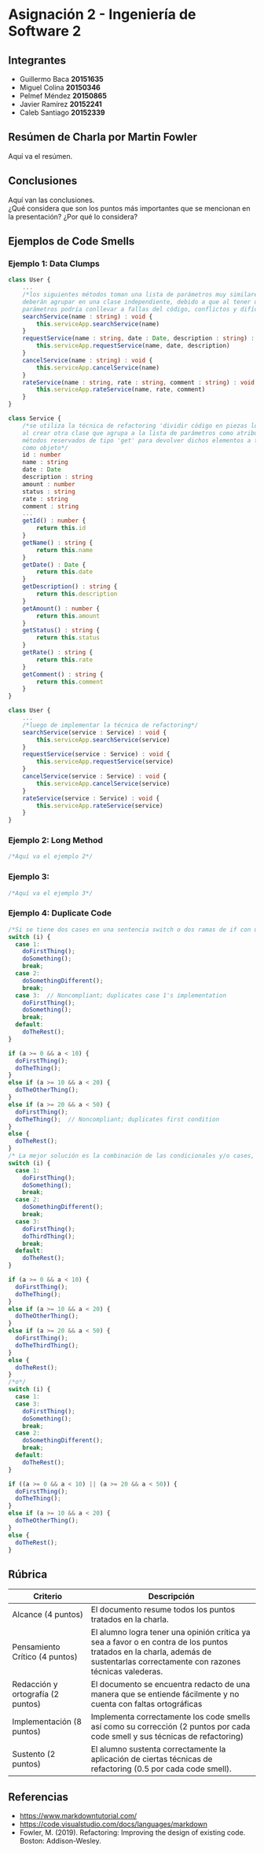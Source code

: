 # Asignación 2 - Ingeniería de Software 2

## Integrantes

- Guillermo Baca **20151635**
- Miguel Colina **20150346**
- Pelmef Méndez **20150865**
- Javier Ramírez **20152241**
- Caleb Santiago **20152339**

## Resúmen de Charla por Martin Fowler

Aquí va el resúmen.

## Conclusiones

Aquí van las conclusiones.  
¿Qué considera que son los puntos más importantes que se mencionan en la presentación? ¿Por qué lo considera?

## Ejemplos de Code Smells

### Ejemplo 1: Data Clumps

```typescript
class User {
    ...
    /*los siguientes métodos toman una lista de parámetros muy similares por lo que se       
    deberán agrupar en una clase independiente, debido a que al tener una larga lista de 
    parámetros podría conllevar a fallas del código, conflictos y difíciles pruebas de unidad*/
    searchService(name : string) : void {
        this.serviceApp.searchService(name)
    }
    requestService(name : string, date : Date, description : string) : void {
        this.serviceApp.requestService(name, date, description)
    }
    cancelService(name : string) : void {
        this.serviceApp.cancelService(name)
    }
    rateService(name : string, rate : string, comment : string) : void {
        this.serviceApp.rateService(name, rate, comment)
    }
}
```
```typescript
class Service {
    /*se utiliza la técnica de refactoring 'dividir código en piezas lógicas (extract class)' 
    al crear otra clase que agrupa a la lista de parámetros como atributos propios y utiliza 
    métodos reservados de tipo 'get' para devolver dichos elementos a través de su instancia 
    como objeto*/
    id : number
    name : string
    date : Date
    description : string
    amount : number
    status : string
    rate : string
    comment : string
    ...
    getId() : number {
        return this.id
    }
    getName() : string {
        return this.name
    }
    getDate() : Date {
        return this.date
    }
    getDescription() : string {
        return this.description
    }
    getAmount() : number {
        return this.amount
    }
    getStatus() : string {
        return this.status
    }
    getRate() : string {
        return this.rate
    }
    getComment() : string {
        return this.comment
    }
}

class User {
    ...
    /*luego de implementar la técnica de refactoring*/
    searchService(service : Service) : void {
        this.serviceApp.searchService(service)
    }
    requestService(service : Service) : void {
        this.serviceApp.requestService(service)
    }
    cancelService(service : Service) : void {
        this.serviceApp.cancelService(service)
    }
    rateService(service : Service) : void {
        this.serviceApp.rateService(service)
    }
}
```

### Ejemplo 2: Long Method

```typescript
/*Aquí va el ejemplo 2*/
```

### Ejemplo 3: 

```typescript
/*Aquí va el ejemplo 3*/
```

### Ejemplo 4: Duplicate Code

```typescript
/*Si se tiene dos cases en una sentencia switch o dos ramas de if con una implementación similar, son ejemplos de duplicate code*/
switch (i) {
  case 1:
    doFirstThing();
    doSomething();
    break;
  case 2:
    doSomethingDifferent();
    break;
  case 3:  // Noncompliant; duplicates case 1's implementation
    doFirstThing();
    doSomething();
    break;
  default:
    doTheRest();
}

if (a >= 0 && a < 10) {
  doFirstThing();
  doTheThing();
}
else if (a >= 10 && a < 20) {
  doTheOtherThing();
}
else if (a >= 20 && a < 50) {
  doFirstThing();
  doTheThing();  // Noncompliant; duplicates first condition
}
else {
  doTheRest();
}
/* La mejor solución es la combinación de las condicionales y/o cases, para el siguiente ejemplo se puede lograr de dos maneras*/
switch (i) {
  case 1:
    doFirstThing();
    doSomething();
    break;
  case 2:
    doSomethingDifferent();
    break;
  case 3:
    doFirstThing();
    doThirdThing();
    break;
  default:
    doTheRest();
}

if (a >= 0 && a < 10) {
  doFirstThing();
  doTheThing();
}
else if (a >= 10 && a < 20) {
  doTheOtherThing();
}
else if (a >= 20 && a < 50) {
  doFirstThing();
  doTheThirdThing();
}
else {
  doTheRest();
}
/*o*/
switch (i) {
  case 1:
  case 3:
    doFirstThing();
    doSomething();
    break;
  case 2:
    doSomethingDifferent();
    break;
  default:
    doTheRest();
}

if ((a >= 0 && a < 10) || (a >= 20 && a < 50)) {
  doFirstThing();
  doTheThing();
}
else if (a >= 10 && a < 20) {
  doTheOtherThing();
}
else {
  doTheRest();
}

```

## Rúbrica

| Criterio                           | Descripción                                                                                                                                                                    |
|------------------------------------|--------------------------------------------------------------------------------------------------------------------------------------------------------------------------------|
| Alcance (4 puntos)                 | El documento resume todos los puntos tratados en la charla.                                                                                                                    |
| Pensamiento Crítico (4 puntos)     | El alumno logra tener una opinión crítica ya sea a favor o en contra de los puntos tratados en la charla, además de sustentarlas correctamente con razones técnicas valederas. |
| Redacción y ortografía  (2 puntos) | El documento se encuentra redacto de una manera que se entiende fácilmente y no cuenta con faltas ortográficas                                                                 |
| Implementación (8 puntos) 	     | Implementa correctamente los code smells así como su corrección (2 puntos por cada code smell y sus técnicas de refactoring)                                                   |
| Sustento (2 puntos)                | El alumno sustenta correctamente la aplicación de ciertas técnicas de refactoring (0.5 por cada code smell).                                                                   |

## Referencias

- https://www.markdowntutorial.com/
- https://code.visualstudio.com/docs/languages/markdown
- Fowler, M. (2019). Refactoring: Improving the design of existing code. Boston: Addison-Wesley.